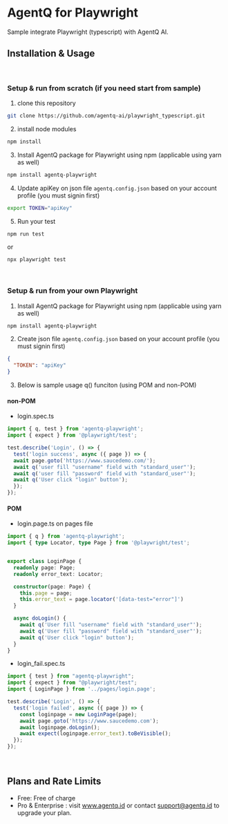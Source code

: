 # AgentQ for Playwright

Sample integrate Playwright (typescript) with AgentQ AI.

## Installation & Usage
<br />

### Setup & run from scratch (if you need start from sample)

1. clone this repository
```bash
git clone https://github.com/agentq-ai/playwright_typescript.git
```

2. install node modules 
```bash
npm install
```

3. Install AgentQ package for Playwright using npm (applicable using yarn as well)
```bash
npm install agentq-playwright
```

4. Update apiKey on json file `agentq.config.json` based on your account profile (you must signin first)
```bash
export TOKEN="apiKey"
```

5. Run your test
```bash
npm run test
```
or
```bash
npx playwright test
```
<br />

### Setup & run from your own Playwright

1. Install AgentQ package for Playwright using npm (applicable using yarn as well)
```bash
npm install agentq-playwright
```

2. Create json file `agentq.config.json` based on your account profile (you must signin first)
```json
{
  "TOKEN": "apiKey"
}
```

3. Below is sample usage q() funciton (using POM and non-POM)

#### non-POM

- login.spec.ts
```typescript
import { q, test } from 'agentq-playwright';
import { expect } from '@playwright/test';

test.describe('Login', () => {
  test('login success', async ({ page }) => {
  await page.goto('https://www.saucedemo.com/');
  await q('user fill "username" field with "standard_user"');
  await q('user fill "password" field with "standard_user"');
  await q('User click "login" button');
  });
});
```


#### POM

- login.page.ts on pages file
```typescript
import { q } from 'agentq-playwright';
import { type Locator, type Page } from '@playwright/test';


export class LoginPage {
  readonly page: Page;
  readonly error_text: Locator;

  constructor(page: Page) {
    this.page = page;
    this.error_text = page.locator('[data-test="error"]')
  }

  async doLogin() {
    await q('User fill "username" field with "standard_user"');
    await q('User fill "password" field with "standard_user"');
    await q('User click "login" button');
  }
}
```

- login_fail.spec.ts
```typescript
import { test } from "agentq-playwright";
import { expect } from "@playwright/test";
import { LoginPage } from '../pages/login.page';

test.describe('Login', () => {
  test('login failed', async ({ page }) => {
    const loginpage = new LoginPage(page);
    await page.goto('https://www.saucedemo.com');
    await loginpage.doLogin();
    await expect(loginpage.error_text).toBeVisible();
  });
});
```
<br />

## Plans and Rate Limits

- Free: Free of charge
- Pro & Enterprise : visit www.agentq.id
  or contact support@agentq.id to upgrade your plan.